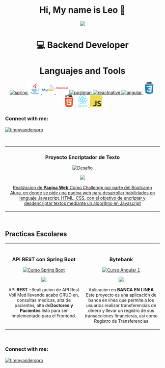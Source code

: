 <div align="center">
<h1 align="center">Hi, My name is Leo 👋</h1>
</div>
<div align="center">  
<img src="https://i.imgur.com/irLwEz2.gif">
</div>
<div align="center">
<h1 align="center">💻 Backend Developer</h1>
</div>
<div align="center"><h1 align="center">Languajes and Tools</h1>
<p align="center"><a href="https://spring.io/" target="_blank" rel="noreferrer"> <img src="https://www.vectorlogo.zone/logos/springio/springio-icon.svg" alt="spring" width="40" height="40"/> </a> <a href="https://www.java.com" target="_blank" rel="noreferrer"> <img src="https://raw.githubusercontent.com/devicons/devicon/master/icons/java/java-original.svg" alt="java" width="40" height="40"/> </a><a href="https://www.mysql.com/" target="_blank" rel="noreferrer"> <img src="https://raw.githubusercontent.com/devicons/devicon/master/icons/mysql/mysql-original-wordmark.svg" alt="mysql" width="40" height="40"/> </a> <a href="https://www.oracle.com/" target="_blank" rel="noreferrer"> <img src="https://raw.githubusercontent.com/devicons/devicon/master/icons/oracle/oracle-original.svg" alt="oracle" width="40" height="40"/> </a> <a href="https://postman.com" target="_blank" rel="noreferrer"> <img src="https://www.vectorlogo.zone/logos/getpostman/getpostman-icon.svg" alt="postman" width="40" height="40"/> </a> <a href="https://reactnative.dev/" target="_blank" rel="noreferrer"> <img src="https://reactnative.dev/img/header_logo.svg" alt="reactnative" width="40" height="40"/> </a>  <a href="https://angular.io" target="_blank" rel="noreferrer"> <img src="https://angular.io/assets/images/logos/angular/angular.svg" alt="angular" width="40" height="40"/> </a><a href="https://www.w3schools.com/css/" target="_blank" rel="noreferrer"> <img src="https://raw.githubusercontent.com/devicons/devicon/master/icons/css3/css3-original-wordmark.svg" alt="css3" width="40" height="40"/> </a><a href="https://www.w3.org/html/" target="_blank" rel="noreferrer"> <img src="https://raw.githubusercontent.com/devicons/devicon/master/icons/html5/html5-original-wordmark.svg" alt="html5" width="40" height="40"/> </a><a href="https://reactjs.org/" target="_blank" rel="noreferrer"> <img src="https://raw.githubusercontent.com/devicons/devicon/master/icons/react/react-original-wordmark.svg" alt="react" width="40" height="40"/> </a> <a href="https://developer.mozilla.org/en-US/docs/Web/JavaScript" target="_blank" rel="noreferrer"> <img src="https://raw.githubusercontent.com/devicons/devicon/master/icons/javascript/javascript-original.svg" alt="javascript" width="40" height="40"/> </a></p>
</div>
<h3 align="left">Connect with me:</h3>
<p align="left">
<a href="https://linkedin.com/in/leonardo562/" target="blank"><img align="center" src="https://raw.githubusercontent.com/rahuldkjain/github-profile-readme-generator/master/src/images/icons/Social/linked-in-alt.svg" alt="timmyanderspro" height="30" width="40" /></a>
</p>
<br>
<table>
<tr>
<td width="100%">
<h3 align="center">Proyecto Encriptador de Texto</h3>
<div align="center">
<a href="https://github.com/Comando562/Encriptador_Texto" target="_blank"><img src="https://i.imgur.com/HA4hxIX.jpg" width="800" alt="Desafio"></a>
<p>
<a href="https://github.com/Comando562/Encriptador_Texto" target="_blank">
<img src="https://img.shields.io/badge/CÓDIGO-ff9?style=for-the-badge&logo=github&logoColor=black">
</p>
</p>Realizacion de  <strong> Pagina Web </strong> Como Challenge por parte del Bootcamp Alura, en donde se pide una pagina web para desarrollar  habilidades en lenguaje Javascript, HTML, CSS, con el objetivo de encriptar y desdencriptar textos mediante un algoritmo en Javascript</p>
</div>
                                                                                      
</td>                                                    
</table>                                                                                 
</div>
<br>

## Practicas Escolares
<table>
<tr>
<td width="50%">
<h3 align="center">API REST con Spring Boot</h3>
<div align="center">
<a href="https://github.com/Comando562/API_SpringB_Medica" target="_blank"><img src="https://i.imgur.com/qTtkTqm.gif" width="400" alt="Curso Spring Boot"></a>
<p>
<a href="https://github.com/Comando562/API_SpringB_Medica" target="_blank">
<img src="https://img.shields.io/badge/C%C3%93DIGO-80ffaa?style=for-the-badge&logo=github&logoColor=black">
</a>
</p>
<p>API<strong> REST </strong> -Realizacion de API Rest Voll Med llevando acabo CRUD en, consultas medicas, alta de pacientes, alta de<strong>Doctores y Pacientes </strong> listo para ser implementado para el Frontend.</p>
</div>
                                                                                      
</td>

<td width="50%">
               <br>
<h3 align="center">Bytebank</h3>
<div align="center">                                       
<a href="https://github.com/Comando562/PracticasAngularAlura" target="_blank"><img src="https://i.imgur.com/fROR4IY.gif" width="400" alt="Curso Angular 1"></a>
<br>
<p>
<a href="https://github.com/Comando562/PracticasAngularAlura" target="_blank">
<img src="https://img.shields.io/badge/C%C3%93DIGO-80ffaa?style=for-the-badge&logo=github&logoColor=black">
</a>
</p>
</p>Aplicacion en <strong> BANCA EN LINEA </strong> Este proyecto es una aplicación de banca en línea que permite a los usuarios realizar transferencias de dinero y llevar un registro de sus transacciones    financieras, asi como Registro de Transferencias</p>
</div>                                                             
</table>                                                                                 
</div>

<br>
<h3 align="left">Connect with me:</h3>
<p align="left">
<a href="https://linkedin.com/in/leonardo562" target="blank"><img align="center" src="https://raw.githubusercontent.com/rahuldkjain/github-profile-readme-generator/master/src/images/icons/Social/linked-in-alt.svg" alt="timmyanderspro" height="30" width="40" /></a>
</p>
